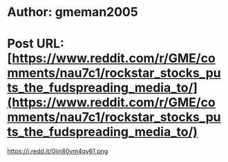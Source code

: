 # Author: gmeman2005
# Post URL: [https://www.reddit.com/r/GME/comments/nau7c1/rockstar_stocks_puts_the_fudspreading_media_to/](https://www.reddit.com/r/GME/comments/nau7c1/rockstar_stocks_puts_the_fudspreading_media_to/)


https://i.redd.it/0ijn80vm4qy61.png